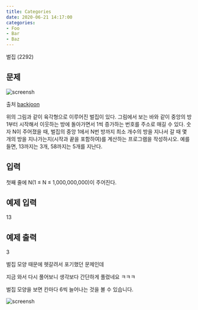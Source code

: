 ```yaml
---
title: Categories
date: 2020-06-21 14:17:00
categories:
- Foo
- Bar
- Baz
---
```

벌집 (2292)
## 문제


![screensh](http://drive.google.com/uc?export=view&id=1heFZOUU9_Yyt56U6Tgt9Bwns30J8uXme)

출처 [backjoon](https://www.acmicpc.net/problem/2292)

위의 그림과 같이 육각형으로 이루어진 벌집이 있다. 그림에서 보는 바와 같이 중앙의 방 1부터 시작해서 이웃하는 방에 돌아가면서 1씩 증가하는 번호를 주소로 매길 수 있다. 숫자 N이 주어졌을 때, 벌집의 중앙 1에서 N번 방까지 최소 개수의 방을 지나서 갈 때 몇 개의 방을 지나가는지(시작과 끝을 포함하여)를 계산하는 프로그램을 작성하시오. 예를 들면, 13까지는 3개, 58까지는 5개를 지난다.

## 입력

첫째 줄에 N(1 ≤ N ≤ 1,000,000,000)이 주어진다.



## 예제 입력

13



## 예제 출력

3

벌집 모양 때문에 헷갈려서 포기했던 문제인데 

지금 와서 다시 풀어보니 생각보다 간단하게 풀렸네요 ㅋㅋㅋ

벌집 모양을 보면 칸마다 6씩 늘어나는 것을 볼 수 있습니다.


![screensh](http://drive.google.com/uc?export=view&id=1CSg7oKyec6ABUkUljIuLSuOifqet1G1r)










